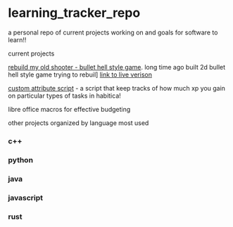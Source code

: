 # learning_tracker_repo
a personal repo of current projects working on and goals for software to learn!!
 
 

current projects

[rebuild my old shooter - bullet hell style game](https://github.com/warlord500/website_source/tree/master/content/post/application/bullet-hell). long time ago built 2d bullet hell style game trying to rebuil] [link to live verison](https://jadonbelezos.com/post/application/bullet-hell/)

[custom attribute script](https://github.com/warlord500/habitica_custom_attributes) - a script that keep tracks of how much xp you gain on particular types of tasks in habitica!

libre office macros
for effective budgeting


other projects organized by language most used 
### c++ 

### python


### java

### javascript

### rust
